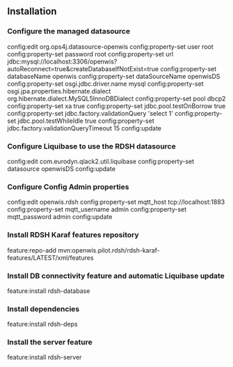 ## Installation
 
### Configure the managed datasource
config:edit org.ops4j.datasource-openwis
config:property-set user root
config:property-set password root
config:property-set url jdbc:mysql://localhost:3306/openwis?autoReconnect=true&createDatabaseIfNotExist=true
config:property-set databaseName openwis
config:property-set dataSourceName openwisDS
config:property-set osgi.jdbc.driver.name mysql
config:property-set osgi.jpa.properties.hibernate.dialect org.hibernate.dialect.MySQL5InnoDBDialect
config:property-set pool dbcp2
config:property-set xa true
config:property-set jdbc.pool.testOnBorrow true
config:property-set jdbc.factory.validationQuery 'select 1'
config:property-set jdbc.pool.testWhileIdle true
config:property-set jdbc.factory.validationQueryTimeout 15
config:update
 
### Configure Liquibase to use the RDSH datasource
config:edit com.eurodyn.qlack2.util.liquibase
config:property-set datasource openwisDS
config:update

### Configure Config Admin properties
config:edit openwis.rdsh
config:property-set mqtt_host tcp://localhost:1883
config:property-set mqtt_username admin
config:property-set mqtt_password admin
config:update
 
### Install RDSH Karaf features repository
feature:repo-add mvn:openwis.pilot.rdsh/rdsh-karaf-features/LATEST/xml/features
 
### Install DB connectivity feature and automatic Liquibase update
feature:install rdsh-database
 
### Install dependencies
feature:install rdsh-deps

### Install the server feature
feature:install rdsh-server
